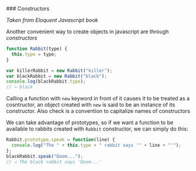 ### Constructors

*Taken from Eloquent Javascript book* 

Another convenient way to create objects in javascript are through _constructors_

```javascript
function Rabbit(type) {
  this.type = type;
}

var killerRabbit = new Rabbit("killer");
var blackRabbit = new Rabbit("black");
console.log(blackRabbit.type);
// → black
```

Calling a function with `new` keyword in front of it causes it to be treated as a cosntructor, an object created with `new` is said to be an instance of its constructor. Also check is a convention to capitalize names of constructors 

We can take advantage of prototypes, so if we want a function to be available to rabbits created with `Rabbit` constructor, we can simply do this:

```javascript
Rabbit.prototype.speak = function(line) {
  console.log("The " + this.type + " rabbit says '" + line + "'");
};
blackRabbit.speak("Doom...");
// → The black rabbit says 'Doom...'
```
